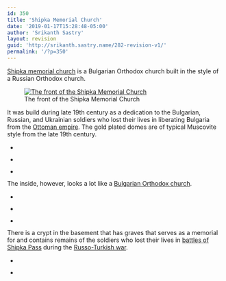 ```yaml
---
id: 350
title: 'Shipka Memorial Church'
date: '2019-01-17T15:28:48-05:00'
author: 'Srikanth Sastry'
layout: revision
guid: 'http://srikanth.sastry.name/282-revision-v1/'
permalink: '/?p=350'
---
```


<!-- wp:paragraph -->
<p><a href="https://en.wikipedia.org/wiki/Shipka_Memorial_Church">Shipka memorial church</a> is a Bulgarian Orthodox church built in the style of a Russian Orthodox church.</p>
<!-- /wp:paragraph -->

<!-- wp:image {"id":283,"align":"center","linkDestination":"attachment"} -->
<div class="wp-block-image"><figure class="aligncenter"><a href="http://srikanth.sastry.name/shipka-memorial-church/img_20150901_134154/"><img src="http://srikanth.sastry.name/wp-content/uploads/2015/09/IMG_20150901_134154-334x450.jpg" alt="The front of the Shipka Memorial Church" class="wp-image-283"/></a><figcaption>The front of the Shipka Memorial Church</figcaption></figure></div>
<!-- /wp:image -->

<!-- wp:paragraph -->
<p>It was build during late 19th century as a dedication to the Bulgarian, Russian, and Ukrainian soldiers who lost their lives in liberating Bulgaria from the <a href="https://en.wikipedia.org/wiki/Ottoman_Empire">Ottoman empire</a>. The gold plated domes are of typical Muscovite style from the late 19th century.</p>
<!-- /wp:paragraph -->

<!-- wp:more -->
<!--more-->
<!-- /wp:more -->

<!-- wp:gallery {"ids":[284,285,286],"columns":1,"linkTo":"attachment"} -->
<ul class="wp-block-gallery columns-1 is-cropped"><li class="blocks-gallery-item"><figure><img src="http://srikanth.sastry.name/wp-content/uploads/2015/09/IMG_20150901_134301.jpg" alt="" data-id="284" class="wp-image-284"/></figure></li><li class="blocks-gallery-item"><figure><img src="http://srikanth.sastry.name/wp-content/uploads/2015/09/IMG_20150901_135548.jpg" alt="" data-id="285" class="wp-image-285"/></figure></li><li class="blocks-gallery-item"><figure><img src="http://srikanth.sastry.name/wp-content/uploads/2015/09/IMG_20150901_135851.jpg" alt="" data-id="286" class="wp-image-286"/></figure></li></ul>
<!-- /wp:gallery -->

<!-- wp:paragraph -->
<p>The inside, however, looks a lot like a <a href="https://en.wikipedia.org/wiki/Bulgarian_Orthodox_Church">Bulgarian Orthodox church</a>.</p>
<!-- /wp:paragraph -->

<!-- wp:gallery {"ids":[290,289,291],"columns":1,"linkTo":"attachment"} -->
<ul class="wp-block-gallery columns-1 is-cropped"><li class="blocks-gallery-item"><figure><img src="http://srikanth.sastry.name/wp-content/uploads/2015/09/IMG_20150901_135343.jpg" alt="" data-id="290" class="wp-image-290"/></figure></li><li class="blocks-gallery-item"><figure><img src="http://srikanth.sastry.name/wp-content/uploads/2015/09/IMG_20150901_135329.jpg" alt="" data-id="289" class="wp-image-289"/></figure></li><li class="blocks-gallery-item"><figure><img src="http://srikanth.sastry.name/wp-content/uploads/2015/09/IMG_20150901_135423.jpg" alt="" data-id="291" class="wp-image-291"/></figure></li></ul>
<!-- /wp:gallery -->

<!-- wp:paragraph -->
<p>There is a crypt in the basement that has graves that serves as a memorial for and contains remains of&nbsp;the soldiers who lost their lives in <a href="https://en.wikipedia.org/wiki/Battle_of_Shipka_Pass">battles of Shipka Pass</a> during the <a href="https://en.wikipedia.org/wiki/Russo-Turkish_War_(1877%E2%80%9378)">Russo-Turkish war</a>.</p>
<!-- /wp:paragraph -->

<!-- wp:gallery {"ids":[294,293],"columns":1,"linkTo":"attachment"} -->
<ul class="wp-block-gallery columns-1 is-cropped"><li class="blocks-gallery-item"><figure><img src="http://srikanth.sastry.name/wp-content/uploads/2015/09/IMG_20150901_135137.jpg" alt="" data-id="294" class="wp-image-294"/></figure></li><li class="blocks-gallery-item"><figure><img src="http://srikanth.sastry.name/wp-content/uploads/2015/09/IMG_20150901_135040.jpg" alt="" data-id="293" class="wp-image-293"/></figure></li></ul>
<!-- /wp:gallery -->